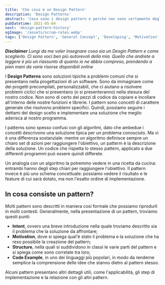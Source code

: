 ```yaml
---
title: 'Che cosa è un Design Pattern'
description: 'Design Patterns'
abstract: 'Cosa sono i design pattern e perché non sono certamente degli algoritmi'
pubDatetime: 2021-05-04
next: 'design-pattern-history'
ogImage: '/assets/scrum-roles.webp'
tags: ['Design Pattern', 'General Concept', 'Developing', 'Motivation', 'Structure', 'Software Design']
---
```


***Disclaimer** Lungi da me voler insegnare cosa sia un Desgin Pattern e come sceglierlo. Ci sono voci ben più autorevoli della mia. Quello che andrete a leggere è più un riassunto di quanto io ne abbia compreso, prendendo a pien mani da varie risorse disponibili online*

I **Design Patterns** sono soluzioni tipiche a problemi comuni che si presentano nella progettazioni di un software.
Sono da immaginare come dei progetti precompilati, personalizzabili, che ci aiutano a risolvere problemi ciclici che si presentano (o si presenteranno) nella stesura del nostro codice.
Non sono di certo dei pezzi di codice da copiare e incollare all'interno delle nostre funzioni e librerie. I pattern sono concetti di carattere generale che risolvono problemi specifici. Quindi, possiamo seguire i dettami del design scelto e implementare una soluzione che meglio aderisca al nostro programma.

I patterns sono spesso confusi con gli algoritmi, dato che ambedue i concetti descrivono una soluzione tipica per un problema conosciuto. Ma vi è una differenza sostanziale: mentre un algoritmo definisce sempre un chiaro set di azioni per raggiungere l'obiettivo, un patterm è la descrizione della soluzione. Un codice che rispetta lo stesso pattern, applicato a due differenti programmi può essere quindi differete.

Un analogia con un algoritmo la potremmo vedere in una ricetta da cucina: entrambi hanno degli step chiari per raggiungere l'obiettivo. Il pattern invece è più uno schema concettuale: possiamo vedere il risultato e le feature di cui sarà dotato, ma non l'esatto ordine di implementazione.

## In cosa consiste un pattern?
Molti pattern sono descritti in maniera così formale che possiamo riprodurli in molti contesti.
Generalmente, nella presentazione di un pattern, troviamo questi punti:
- **Intent**, ovvero una breve introduzione nella quale troviamo descritto sia il problema che la soluzione da affrontare;
- **Motivation**, dove si spiega qual'è stato il problema e la soluzione che ha reso possibile la creazione del pattern;
- **Structure**, nella quali si suddividono in classi le varie parti del pattern e si spiega come sono correlate tra loro;
- **Code Example**, in uno dei linguaggi più popolari, in modo da renderne semplice la comprensione delle idee che stanno dietro al pattern stesso.

Alcuni pattern presentano altri dettagli utili, come l'applicabilità, gli step di implementazione e la relazione con gli altri pattern.
